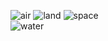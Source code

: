 ![air](https://github.com/brianlikescheese/brianlikescheese.github.io/assets/153474569/aef5d84d-e7d7-4e47-b7df-23703dc3591d)
![land](https://github.com/brianlikescheese/brianlikescheese.github.io/assets/153474569/4f19ff05-54eb-4de8-a009-9e9a79a9eb4d)
![space](https://github.com/brianlikescheese/brianlikescheese.github.io/assets/153474569/342d6730-e863-40df-aff8-e36838e0007e)  
![water](https://github.com/brianlikescheese/brianlikescheese.github.io/assets/153474569/9960bf14-dac2-48fe-98c8-48a775f1a629)
                                                           
